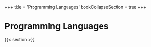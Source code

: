 +++
title = 'Programming Languages'
bookCollapseSection = true
+++

# Programming Languages

{{< section >}}


